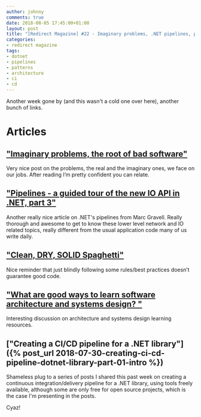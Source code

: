```yaml
---
author: johnny
comments: true
date: 2018-08-05 17:45:00+01:00
layout: post
title: "[Redirect Magazine] #22 - Imaginary problems, .NET pipelines, patterns misuse, architecture resources and CI/CD"
categories:
- redirect magazine
tags:
- dotnet
- pipelines
- patterns
- architecture
- ci
- cd
---
```


Another week gone by (and this wasn't a cold one over here), another bunch of links.

# Articles
## ["Imaginary problems, the root of bad software"](https://medium.com/@george3d6/imaginary-problems-d4f2921bd1b8)
Very nice post on the problems, the real and the imaginary ones, we face on our jobs. After reading I’m pretty confident you can relate.
<br/>
## ["Pipelines - a guided tour of the new IO API in .NET, part 3"](https://blog.marcgravell.com/2018/07/pipe-dreams-part-3.html)
Another really nice article on .NET's pipelines from Marc Gravell. Really thorough and awesome to get to know these lower level network and IO related topics, really different from the usual application code many of us write daily.
<br/>
## ["Clean, DRY, SOLID Spaghetti"](https://dev.to/codemouse92/clean-dry-solid-spaghetti-1lgm)
Nice reminder that just blindly following some rules/best practices doesn’t guarantee good code.
<br/>
## ["What are good ways to learn software architecture and systems design? "](https://dev.to/mikkpr/what-are-good-ways-to-learn-software-architecture-and-systems-design-38b9)
Interesting discussion on architecture and systems design learning resources.
<br/>
## ["Creating a CI/CD pipeline for a .NET library"]({% post_url 2018-07-30-creating-ci-cd-pipeline-dotnet-library-part-01-intro %})
Shameless plug to a series of posts I shared this past week on creating a continuous integration/delivery pipeline for a .NET library, using tools freely available, although some are only free for open source projects, which is the case I'm presenting in the posts.
<br/>

Cyaz!